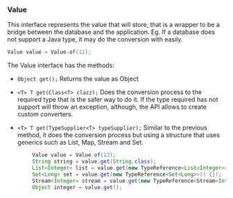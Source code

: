 ### Value

This interface represents the value that will store, that is a wrapper to be a bridge between the database and the application. Eg. If a database does not support a Java type, it may do the conversion with easily.

```java
Value value = Value.of(12);
```

The Value interface has the methods: 

* `Object get();` Returns the value as Object

* `<T> T get(Class<T> clazz);` Does the conversion process to the required type that is the safer way to do it. If the type required has not support will throw an exception, although, the API allows to create custom converters.

* `<T> T get(TypeSupplier<T> typeSupplier);` Similar to the previous method, it does the conversion process but using a structure that uses generics such as List, Map, Stream and Set.

```java
        Value value = Value.of(12);
        String string = value.get(String.class);
        List<Integer> list = value.get(new TypeReference<List<Integer>>() {});
        Set<Long> set = value.get(new TypeReference<Set<Long>>() {});
        Stream<Integer> stream = value.get(new TypeReference<Stream<Integer>>() {});
        Object integer = value.get();
```



